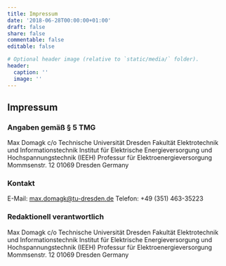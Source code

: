 ```yaml
---
title: Impressum
date: '2018-06-28T00:00:00+01:00'
draft: false
share: false
commentable: false
editable: false

# Optional header image (relative to `static/media/` folder).
header:
  caption: ''
  image: ''
---
```


## Impressum

### Angaben gemäß § 5 TMG

Max Domagk
c/o Technische Universität Dresden
Fakultät Elektrotechnik und Informationstechnik
Institut für Elektrische Energieversorgung und Hochspannungstechnik (IEEH)
Professur für Elektroenergieversorgung
Mommsenstr. 12
01069 Dresden
Germany

### Kontakt

E-Mail: max.domagk@tu-dresden.de
Telefon: +49 (351) 463-35223

### Redaktionell verantwortlich

Max Domagk
c/o Technische Universität Dresden
Fakultät Elektrotechnik und Informationstechnik
Institut für Elektrische Energieversorgung und Hochspannungstechnik (IEEH)
Professur für Elektroenergieversorgung
Mommsenstr. 12
01069 Dresden
Germany
